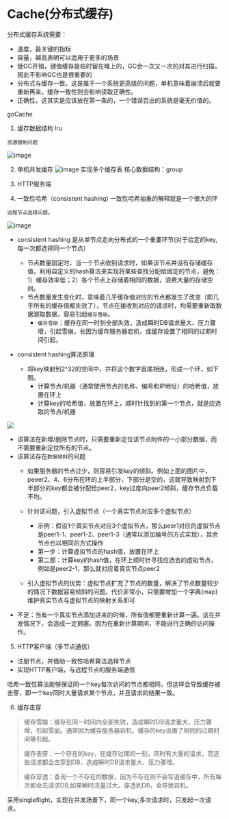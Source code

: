 # Cache(分布式缓存)
分布式缓存系统需要：
 * 速度，最关键的指标
 * 容量，越高表明可以适用于更多的场景
 * 低GC开销，键值缓存是临时留在堆上的，GC会一次又一次的对其进行扫描，因此不影响GC也是很重要的
 * 分布式与缓存一致。这是属于一个系统更高级的问题，单机意味着崩溃后就要重新再来，缓存一致性则会影响读取正确性。
 * 正确性，这其实是应该放在第一条的，一个错误百出的系统是毫无价值的。


goCache

1. 缓存数据结构  lru

```
资源限制问题
```
![image](https://user-images.githubusercontent.com/64991294/170391659-ee8a1009-47e1-4c2b-865d-ca7bd9272bd8.png)


2. 单机并发缓存
![image](https://user-images.githubusercontent.com/64991294/170391758-f9265e19-6641-4e72-b388-ebd9d284dc0d.png)
实现多个缓存表
核心数据结构：group

3. HTTP服务端
4. 一致性哈希（consistent hashing)
一致性哈希抽象的解释就是一个很大的环
```
远程节点选择问题。
```
![image](https://user-images.githubusercontent.com/64991294/170392063-816718c8-8843-4ed0-9445-3ed49d5ea8bf.png)


* consistent hashing 是从单节点走向分布式的一个重要环节(对于给定的key, 每一次都选择同一个节点）

  * 节点数量固定时，当一个节点收到请求时，如果该节点并没有存储缓存值，利用自定义的hash算法来实现将某些查找分配给固定的节点，避免：1）缓存效率低；2）各个节点上存储着相同的数据，浪费大量的存储空间。
  * 节点数量发生变化时，意味着几乎缓存值对应的节点都发生了改变（即几乎所有的缓存值都失效了），节点在接收到对应的请求时，均需要重新取数据源取数据，容易引起`缓存雪崩`。
    * `缓存雪崩`：缓存在同一时刻全部失效，造成瞬时DB请求量大、压力骤增，引起雪崩。长因为缓存服务器宕机，或缓存设置了相同的过期时间引起。
* consistent hashing算法原理

  * 将key映射到2^32的空间中，并将这个数字首尾相连，形成一个环，如下图。
    * 计算节点/机器（通常使用节点的名称、编号和IP地址）的哈希值，放置在环上
    * 计算key的哈希值，放置在环上，顺时针找到的第一个节点，就是应选取的节点/机器

![](https://geektutu.com/post/geecache-day4/add_peer.jpg)

* 该算法在新增/删除节点时，只需要重新定位该节点附件的一小部分数据，而不需要重新定位所有的节点。
* 该算法存在`数据倾斜`的问题
  * 如果服务器的节点过少，则容易引发key的倾斜。例如上面的图片中，peeer2、4、6分布在环的上半部分，下部分是空的，这就导致映射到下半部分的key都会被分配给peer2，key过度向peer2倾斜，缓存节点负载不均。
  * 针对该问题，引入虚拟节点（一个真实节点对应多个虚拟节点）

    * 示例：假设1个真实节点对应3个虚拟节点，那么peer1对应的虚拟节点是peer1-1、peer1-2、peer1-3（通常以添加编号的方式实现），其余节点也以相同的方式操作
    * 第一步：计算虚拟节点的hash值，放置在环上
    * 第二部：计算key的hash值，在环上顺时针寻找应选去的虚拟节点，例如是peer2-1，那么就对应着真实节点peer2
  * 引入虚拟节点的优势：虚拟节点扩充了节点的数量，解决了节点数量较少的情况下数据容易倾斜的问题。代价非常小，只需要增加一个字典(map)维护真实节点与虚拟节点的映射关系即可
 * 不足：当有一个真实节点添加进来的时候，所有值都要重新计算一遍。这在并发情况下，会造成一定拥塞。因为在重新计算期间，不能进行正确的访问操作。
5. HTTP客户端（多节点通信）

* 注册节点，并借助一致性哈希算法选择节点
* 实现HTTP客户端，与远程节点的服务端通信

哈希一致性算法能够保证同一个key每次访问的节点都相同，但这样会导致缓存被击穿，即一个key同时大量请求某个节点，并且请求的结果一致。

6. 缓存击穿

> 缓存雪崩：缓存在同一时间内全部失效，造成瞬时DB请求量大、压力骤增，引起雪崩。通常因为缓存服务器宕机、缓存的key设置了相同的过期时间等引起。
>
> 缓存击穿：一个存在的key，在缓存过期的一刻，同时有大量的请求，而这些请求都会击穿到DB，造成瞬时DB请求量大、压力骤增。
>
> 缓存穿透：查询一个不存在的数据，因为不存在则不会写道缓存中，所有每次都会去请求DB,如果瞬时流量过大，穿透到DB，会导致宕机。

采用singleflight，实现在并发场景下，同一个key,多次请求时，只发起一次请求。
